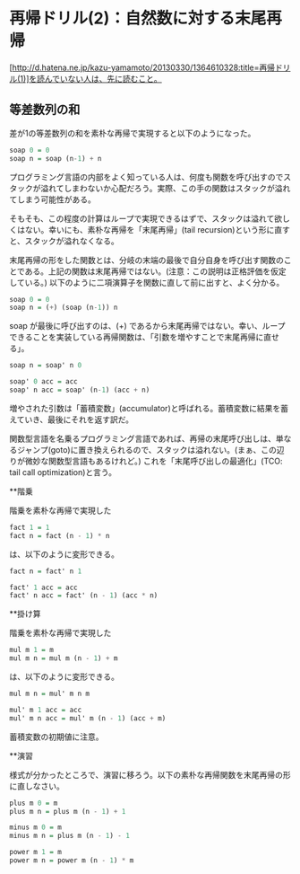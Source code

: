 # 再帰ドリル(2)：自然数に対する末尾再帰

[http://d.hatena.ne.jp/kazu-yamamoto/20130330/1364610328:title=再帰ドリル(1)]を読んでいない人は、先に読むこと。

## 等差数列の和

差が1の等差数列の和を素朴な再帰で実現すると以下のようになった。

```haskell
soap 0 = 0
soap n = soap (n-1) + n
```

プログラミング言語の内部をよく知っている人は、何度も関数を呼び出すのでスタックが溢れてしまわないか心配だろう。実際、この手の関数はスタックが溢れてしまう可能性がある。

そもそも、この程度の計算はループで実現できるはずで、スタックは溢れて欲しくはない。幸いにも、素朴な再帰を「末尾再帰」(tail recursion)という形に直すと、スタックが溢れなくなる。

末尾再帰の形をした関数とは、分岐の末端の最後で自分自身を呼び出す関数のことである。上記の関数は末尾再帰ではない。(注意：この説明は正格評価を仮定している。) 以下のように二項演算子を関数に直して前に出すと、よく分かる。

```haskell
soap 0 = 0
soap n = (+) (soap (n-1)) n
```

soap が最後に呼び出すのは、(+) であるから末尾再帰ではない。幸い、ループできることを実装している再帰関数は、「引数を増やすことで末尾再帰に直せる」。

```haskell
soap n = soap' n 0

soap' 0 acc = acc
soap' n acc = soap' (n-1) (acc + n)
```

増やされた引数は「蓄積変数」(accumulator)と呼ばれる。蓄積変数に結果を蓄えていき、最後にそれを返す訳だ。

関数型言語を名乗るプログラミング言語であれば、再帰の末尾呼び出しは、単なるジャンプ(goto)に置き換えられるので、スタックは溢れない。(まぁ、この辺りが微妙な関数型言語もあるけれど。) これを「末尾呼び出しの最適化」(TCO: tail call optimization)と言う。

**階乗

階乗を素朴な再帰で実現した

```haskell
fact 1 = 1
fact n = fact (n - 1) * n
```

は、以下のように変形できる。

```haskell
fact n = fact' n 1

fact' 1 acc = acc
fact' n acc = fact' (n - 1) (acc * n)
```

**掛け算

階乗を素朴な再帰で実現した

```haskell
mul m 1 = m
mul m n = mul m (n - 1) + m
```

は、以下のように変形できる。

```haskell
mul m n = mul' m n m

mul' m 1 acc = acc
mul' m n acc = mul' m (n - 1) (acc + m)
```

蓄積変数の初期値に注意。

**演習

様式が分かったところで、演習に移ろう。以下の素朴な再帰関数を末尾再帰の形に直しなさい。

```haskell
plus m 0 = m
plus m n = plus m (n - 1) + 1
```

```haskell
minus m 0 = m
minus m n = plus m (n - 1) - 1
```

```haskell
power m 1 = m
power m n = power m (n - 1) * m
```
